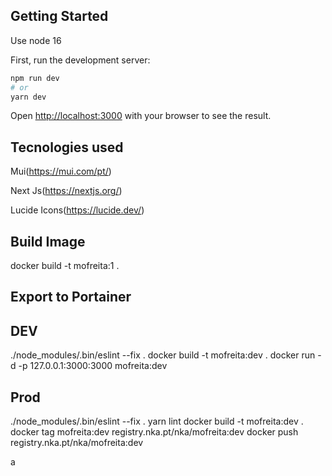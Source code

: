 ## Getting Started

Use node 16

First, run the development server:

```bash
npm run dev
# or
yarn dev
```

Open [http://localhost:3000](http://localhost:3000) with your browser to see the result.


## Tecnologies used

Mui(https://mui.com/pt/)

Next Js(https://nextjs.org/)

Lucide Icons(https://lucide.dev/)

## Build Image
docker build -t mofreita:1 .


## Export to Portainer

## DEV
./node_modules/.bin/eslint --fix .
docker build -t mofreita:dev .
docker run -d -p 127.0.0.1:3000:3000 mofreita:dev
## Prod
./node_modules/.bin/eslint --fix .
yarn lint
docker build -t mofreita:dev .
docker tag mofreita:dev registry.nka.pt/nka/mofreita:dev
docker push registry.nka.pt/nka/mofreita:dev

a